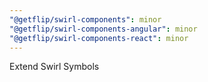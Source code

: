 ```yaml
---
"@getflip/swirl-components": minor
"@getflip/swirl-components-angular": minor
"@getflip/swirl-components-react": minor
---
```


Extend Swirl Symbols
